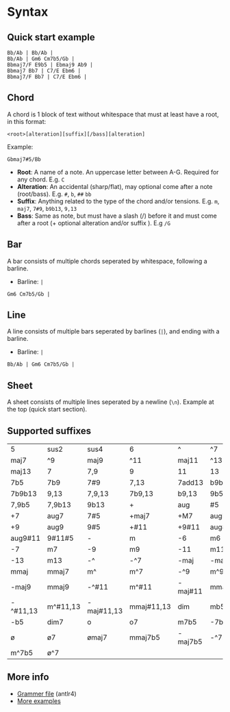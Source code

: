 # Syntax

## Quick start example
```crd
Bb/Ab | Bb/Ab |
Bb/Ab | Gm6 Cm7b5/Gb |
Bbmaj7/F E9b5 | Ebmaj9 Ab9 |
Bbmaj7 Bb7 | C7/E Ebm6 |
Bbmaj7/F Bb7 | C7/E Ebm6 |
```

## Chord
A chord is 1 block of text without whitespace that must at least have a root, in this format:
```
<root>[alteration][suffix][/bass][alteration]
```
Example:
```
Gbmaj7#5/Bb
```
- **Root**: A name of a note. An uppercase letter between A-G. Required for any chord. E.g. `C`
- **Alteration**: An accidental (sharp/flat), may optional come after a note (root/bass). E.g. `#`, `b`, `##` `bb`
- **Suffix**: Anything related to the type of the chord and/or tensions. E.g. `m`, `maj7`, `7#9`, `b9b13`, `9,13`
- **Bass**: Same as note, but must have a slash (/) before it and must come after a root (+ optional alteration and/or suffix ). E.g `/G`

## Bar
A bar consists of multiple chords seperated by whitespace, following a barline.
- Barline: `|`
```
Gm6 Cm7b5/Gb |
```

## Line
A line consists of multiple bars seperated by barlines (`|`), and ending with a barline.
- Barline: `|`
```
Bb/Ab | Gm6 Cm7b5/Gb |
```

## Sheet
A sheet consists of multiple lines seperated by a newline (`\n`). Example at the top (quick start section).


## Supported suffixes
|     |     |     |     |     |     |
| --- | --- | --- | --- | --- | --- |
| 5 | sus2 | sus4 | 6 | ^ | ^7 |
| maj7 | ^9 | maj9 | ^11 | maj11 | ^13 |
| maj13 | 7 | 7,9 | 9 | 11 | 13 |
| 7b5 | 7b9 | 7#9 | 7,13 | 7add13 | b9b13 |
| 7b9b13 | 9,13 | 7,9,13 | 7b9,13 | b9,13 | 9b5 |
| 7,9b5 | 7,9b13 | 9b13 | \+ | aug | #5 |
| +7 | aug7 | 7#5 | +maj7 | +M7 | augM7 |
| +9 | aug9 | 9#5 | +#11 | +9#11 | aug#11 |
| aug9#11 | 9#11#5 | \- | m | -6 | m6 |
| -7 | m7 | -9 | m9 | -11 | m11 |
| -13 | m13 | -^ | -^7 | -maj | -maj7 |
| mmaj | mmaj7 | m^ | m^7 | -^9 | m^9 |
| -maj9 | mmaj9 | -^#11 | m^#11 | -maj#11 | mmaj#11 |
| -^#11,13 | m^#11,13 | -maj#11,13 | mmaj#11,13 | dim | mb5 |
| -b5 | dim7 | o | o7 | m7b5 | -7b5 |
| ø | ø7 | ømaj7 | mmaj7b5 | -maj7b5 | -^7b5 |
| m^7b5 | ø^7 | | | | |

## More info
- [Grammer file](./txt2musicxml/grammer/Chords.g4) (antlr4)
- [More examples](./examples/)